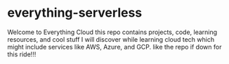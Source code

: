 # everything-serverless
Welcome to Everything Cloud this repo contains projects, code, learning resources, and cool stuff I will discover while learning cloud tech which might include services like AWS, Azure, and GCP. like the repo if down for this ride!!!
